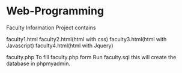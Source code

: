 # Web-Programming
Faculty Information Project contains 

faculty1.html
faculty2.html(html with css)
faculty3.html(html with Javascript)
faculty4.html(html with Jquery)

faculty.php
To fill faculty.php form Run faculty.sql this will create the database in phpmyadmin.
